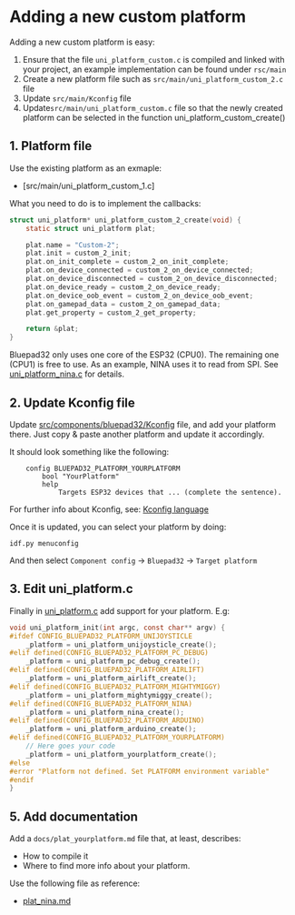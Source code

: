 # Adding a new custom platform

Adding a new custom platform is easy:

1. Ensure that the file `uni_platform_custom.c` is compiled and linked with your project, an example implementation can be found under `rsc/main`
1. Create a new platform file such as `src/main/uni_platform_custom_2.c` file
2. Update `src/main/Kconfig` file
3. Update`src/main/uni_platform_custom.c` file so that the newly created platform can be selected in the function uni_platform_custom_create()

## 1. Platform file

Use the existing platform as an exmaple:

* [src/main/uni_platform_custom_1.c]

What you need to do is to implement the callbacks:

```c
struct uni_platform* uni_platform_custom_2_create(void) {
    static struct uni_platform plat;

    plat.name = "Custom-2";
    plat.init = custom_2_init;
    plat.on_init_complete = custom_2_on_init_complete;
    plat.on_device_connected = custom_2_on_device_connected;
    plat.on_device_disconnected = custom_2_on_device_disconnected;
    plat.on_device_ready = custom_2_on_device_ready;
    plat.on_device_oob_event = custom_2_on_device_oob_event;
    plat.on_gamepad_data = custom_2_on_gamepad_data;
    plat.get_property = custom_2_get_property;

    return &plat;
}
```

Bluepad32 only uses one core of the ESP32 (CPU0). The remaining one (CPU1) is
free to use. As an example, NINA uses it to read from SPI. See [uni_platform_nina.c] for details.

[uni_platform_nina.c]: https://gitlab.com/ricardoquesada/bluepad32/-/blob/main/src/components/bluepad32/uni_platform_nina.c

## 2. Update Kconfig file

Update [src/components/bluepad32/Kconfig] file, and add your platform there. Just copy & paste another platform and update it accordingly.

It should look something like the following:

```
    config BLUEPAD32_PLATFORM_YOURPLATFORM
        bool "YourPlatform"
        help
            Targets ESP32 devices that ... (complete the sentence).
```

For further info about Kconfig, see: [Kconfig language][kconfig_doc]

Once it is updated, you can select your platform by doing:

```
idf.py menuconfig
```

And then select `Component config` -> `Bluepad32` -> `Target platform`


[src/components/bluepad32/Kconfig]: https://gitlab.com/ricardoquesada/bluepad32/-/blob/main/src/components/bluepad32/Kconfig
[kconfig_doc]: https://www.kernel.org/doc/html/latest/kbuild/kconfig-language.html


## 3. Edit uni_platform.c

Finally in [uni_platform.c] add support for your platform. E.g:

```c
void uni_platform_init(int argc, const char** argv) {
#ifdef CONFIG_BLUEPAD32_PLATFORM_UNIJOYSTICLE
    _platform = uni_platform_unijoysticle_create();
#elif defined(CONFIG_BLUEPAD32_PLATFORM_PC_DEBUG)
    _platform = uni_platform_pc_debug_create();
#elif defined(CONFIG_BLUEPAD32_PLATFORM_AIRLIFT)
    _platform = uni_platform_airlift_create();
#elif defined(CONFIG_BLUEPAD32_PLATFORM_MIGHTYMIGGY)
    _platform = uni_platform_mightymiggy_create();
#elif defined(CONFIG_BLUEPAD32_PLATFORM_NINA)
    _platform = uni_platform_nina_create();
#elif defined(CONFIG_BLUEPAD32_PLATFORM_ARDUINO)
    _platform = uni_platform_arduino_create();
#elif defined(CONFIG_BLUEPAD32_PLATFORM_YOURPLATFORM)
    // Here goes your code
    _platform = uni_platform_yourplatform_create();
#else
#error "Platform not defined. Set PLATFORM environment variable"
#endif
}

```

[uni_platform.c]: https://gitlab.com/ricardoquesada/bluepad32/-/blob/master/src/main/uni_platform.c


## 5. Add documentation

Add a `docs/plat_yourplatform.md` file that, at least, describes:

* How to compile it
* Where to find more info about your platform.

Use the following file as reference:

* [plat_nina.md]

[plat_nina.md]:  https://gitlab.com/ricardoquesada/bluepad32/-/blob/master/docs/plat_nina.md
